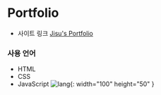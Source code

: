 # Portfolio

- 사이트 링크
  [Jisu's Portfolio](https://jzizsuuz.github.io/portfolio/)

### 사용 언어
- HTML
- CSS
- JavaScript
![lang](https://js.devexpress.com/Content/Images/features/html5-css-javascript-logos.png){: width="100" height="50" }
